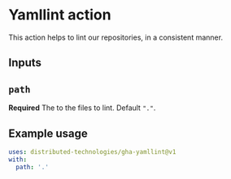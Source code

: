 # Yamllint action

This action helps to lint our repositories, in a consistent manner.

## Inputs

## `path`

**Required** The to the files to lint. Default `"."`.

## Example usage

``` yaml
uses: distributed-technologies/gha-yamllint@v1
with:
  path: '.'
```

